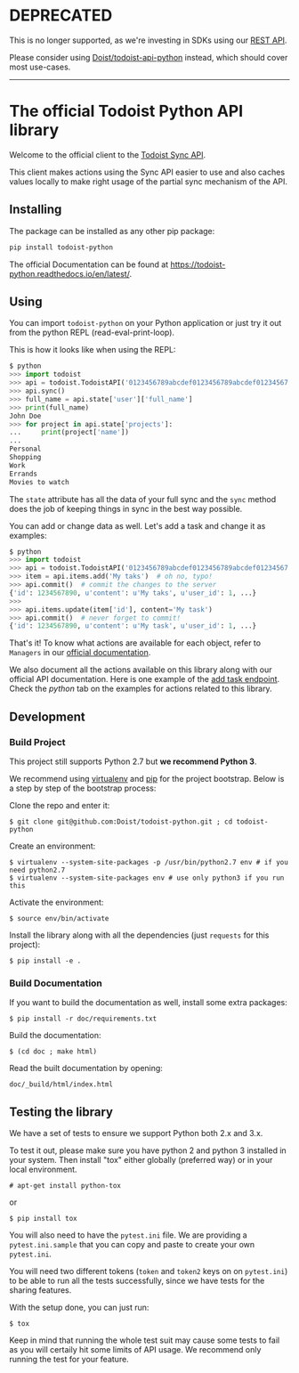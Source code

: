 # DEPRECATED

This is no longer supported, as we're investing in SDKs using our [REST API](https://developer.todoist.com/rest/).

Please consider using [Doist/todoist-api-python](https://github.com/Doist/todoist-api-python) instead, which should cover most use-cases.

---

# The official Todoist Python API library

Welcome to the official client to the [Todoist Sync API](https://developer.todoist.com/sync/).

This client makes actions using the Sync API easier to use and also caches
values locally to make right usage of the partial sync mechanism of the API.

## Installing

The package can be installed as any other pip package:

```bash
pip install todoist-python
```

The official Documentation can be found at
https://todoist-python.readthedocs.io/en/latest/.

## Using

You can import `todoist-python` on your Python application or just try it out
from the python REPL (read-eval-print-loop).

This is how it looks like when using the REPL:


```python
$ python
>>> import todoist
>>> api = todoist.TodoistAPI('0123456789abcdef0123456789abcdef01234567')
>>> api.sync()
>>> full_name = api.state['user']['full_name']
>>> print(full_name)
John Doe
>>> for project in api.state['projects']:
...     print(project['name'])
...
Personal
Shopping
Work
Errands
Movies to watch
```

The `state` attribute has all the data of your full sync and the `sync` method
does the job of keeping things in sync in the best way possible.

You can add or change data as well. Let's add a task and change it as examples:


```python
$ python
>>> import todoist
>>> api = todoist.TodoistAPI('0123456789abcdef0123456789abcdef01234567')
>>> item = api.items.add('My taks')  # oh no, typo!
>>> api.commit()  # commit the changes to the server
{'id': 1234567890, u'content': u'My taks', u'user_id': 1, ...}
>>>
>>> api.items.update(item['id'], content='My task')
>>> api.commit()  # never forget to commit!
{'id': 1234567890, u'content': u'My task', u'user_id': 1, ...}
```

That's it! To know what actions are available for each object, refer to
`Managers` in our [official documentation](https://todoist-python.readthedocs.io).

We also document all the actions available on this library along with our
official API documentation. Here is one example of the [add task
endpoint](https://developer.todoist.com/sync/v8/?python#add-an-item). Check the
_python_ tab on the examples for actions related to this library.


## Development

### Build Project

This project still supports Python 2.7 but **we recommend Python 3**.

We recommend using [virtualenv](https://pypi.python.org/pypi/virtualenv) and
[pip](https://pypi.python.org/pypi/pip) for the project bootstrap. Below is a
step by step of the bootstrap process:

Clone the repo and enter it:

    $ git clone git@github.com:Doist/todoist-python.git ; cd todoist-python

Create an environment:

    $ virtualenv --system-site-packages -p /usr/bin/python2.7 env # if you need python2.7
    $ virtualenv --system-site-packages env # use only python3 if you run this

Activate the environment:

    $ source env/bin/activate

Install the library along with all the dependencies (just `requests` for this project):

    $ pip install -e .


### Build Documentation

If you want to build the documentation as well, install some extra packages:

    $ pip install -r doc/requirements.txt

Build the documentation:

    $ (cd doc ; make html)

Read the built documentation by opening:

    doc/_build/html/index.html

## Testing the library

We have a set of tests to ensure we support Python both 2.x and 3.x.

To test it out, please make sure you have python 2 and python 3 installed in
your system. Then install "tox" either globally (preferred way) or in your local
environment.

    # apt-get install python-tox

or

    $ pip install tox


You will also need to have the `pytest.ini` file. We are providing a
`pytest.ini.sample` that you can copy and paste to create your own
`pytest.ini`.

You will need two different tokens (`token` and `token2` keys on on
`pytest.ini`) to be able to run all the tests successfully, since we have tests
for the sharing features.

With the setup done, you can just run:

    $ tox

Keep in mind that running the whole test suit may cause some tests to fail as
you will certaily hit some limits of API usage. We recommend only running the
test for your feature.
